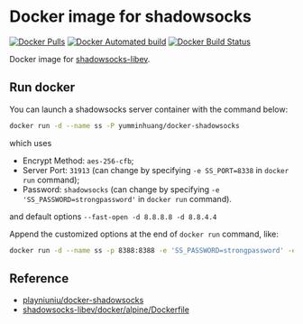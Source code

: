 # Docker image for shadowsocks

[![Docker Pulls](https://img.shields.io/docker/pulls/yumminhuang/docker-shadowsocks.svg)](https://hub.docker.com/r/yumminhuang/docker-shadowsocks/)
[![Docker Automated build](https://img.shields.io/docker/automated/yumminhuang/docker-shadowsocks.svg)](https://github.com/yumminhuang/docker-shadowsocks)
[![Docker Build Status](https://img.shields.io/docker/build/yumminhuang/docker-shadowsocks.svg)](https://hub.docker.com/r/yumminhuang/docker-shadowsocks/builds/)

Docker image for [shadowsocks-libev](https://github.com/shadowsocks/shadowsocks-libev).

## Run docker

You can launch a shadowsocks server container with the command below:

```bash
docker run -d --name ss -P yumminhuang/docker-shadowsocks
```
which uses

* Encrypt Method: `aes-256-cfb`;
* Server Port: `31913` (can change by specifying `-e SS_PORT=8338` in `docker run` command);
* Password: `shadowsocks` (can change by specifying `-e 'SS_PASSWORD=strongpassword'` in `docker run` command).

and default options `--fast-open -d 8.8.8.8 -d 8.8.4.4`

Append the customized options at the end of `docker run` command, like:

```bash
docker run -d --name ss -p 8388:8388 -e 'SS_PASSWORD=strongpassword' -e 'SS_PORT=8338' yumminhuang/docker-shadowsocks -u -v -t 60
```

## Reference
* [playniuniu/docker-shadowsocks](https://github.com/playniuniu/docker-shadowsocks)
* [shadowsocks-libev/docker/alpine/Dockerfile](https://github.com/shadowsocks/shadowsocks-libev/blob/master/docker/alpine/Dockerfile)
